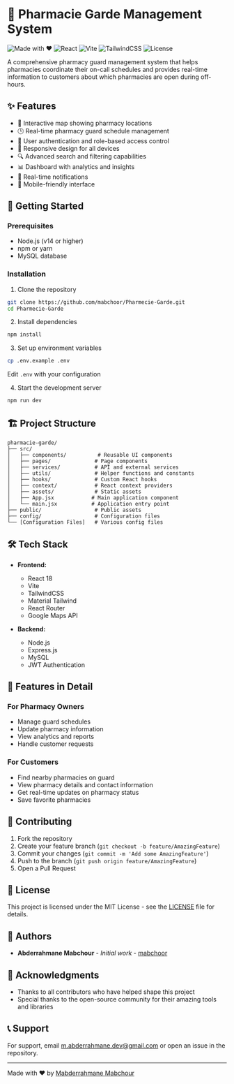 # 💊 Pharmacie Garde Management System

![Made with ❤️](https://img.shields.io/badge/Made%20with-%F0%9F%92%96-ff69b4)
![React](https://img.shields.io/badge/React-18-blue)
![Vite](https://img.shields.io/badge/Vite-Latest-brightgreen)
![TailwindCSS](https://img.shields.io/badge/TailwindCSS-3-blue)
![License](https://img.shields.io/badge/License-MIT-yellow)

A comprehensive pharmacy guard management system that helps pharmacies coordinate their on-call schedules and provides real-time information to customers about which pharmacies are open during off-hours.

## ✨ Features

- 📍 Interactive map showing pharmacy locations
- 🕒 Real-time pharmacy guard schedule management
- 👥 User authentication and role-based access control
- 📱 Responsive design for all devices
- 🔍 Advanced search and filtering capabilities
- 📊 Dashboard with analytics and insights
- 🔔 Real-time notifications
- 📱 Mobile-friendly interface

## 🚀 Getting Started

### Prerequisites

- Node.js (v14 or higher)
- npm or yarn
- MySQL database

### Installation

1. Clone the repository
```bash
git clone https://github.com/mabchoor/Pharmecie-Garde.git
cd Pharmecie-Garde
```

2. Install dependencies
```bash
npm install
```

3. Set up environment variables
```bash
cp .env.example .env
```
Edit `.env` with your configuration

4. Start the development server
```bash
npm run dev
```

## 🏗️ Project Structure

```plaintext
pharmacie-garde/
├── src/
│   ├── components/          # Reusable UI components
│   ├── pages/              # Page components
│   ├── services/           # API and external services
│   ├── utils/              # Helper functions and constants
│   ├── hooks/              # Custom React hooks
│   ├── context/            # React context providers
│   ├── assets/             # Static assets
│   ├── App.jsx            # Main application component
│   └── main.jsx           # Application entry point
├── public/                 # Public assets
├── config/                 # Configuration files
└── [Configuration Files]   # Various config files
```

## 🛠️ Tech Stack

- **Frontend:**
  - React 18
  - Vite
  - TailwindCSS
  - Material Tailwind
  - React Router
  - Google Maps API

- **Backend:**
  - Node.js
  - Express.js
  - MySQL
  - JWT Authentication

## 📱 Features in Detail

### For Pharmacy Owners
- Manage guard schedules
- Update pharmacy information
- View analytics and reports
- Handle customer requests

### For Customers
- Find nearby pharmacies on guard
- View pharmacy details and contact information
- Get real-time updates on pharmacy status
- Save favorite pharmacies

## 🤝 Contributing

1. Fork the repository
2. Create your feature branch (`git checkout -b feature/AmazingFeature`)
3. Commit your changes (`git commit -m 'Add some AmazingFeature'`)
4. Push to the branch (`git push origin feature/AmazingFeature`)
5. Open a Pull Request

## 📝 License

This project is licensed under the MIT License - see the [LICENSE](LICENSE) file for details.

## 👥 Authors

- **Abderrahmane Mabchour** - *Initial work* - [mabchoor](https://github.com/mabchoor)

## 🙏 Acknowledgments

- Thanks to all contributors who have helped shape this project
- Special thanks to the open-source community for their amazing tools and libraries

## 📞 Support

For support, email m.abderrahmane.dev@gmail.com or open an issue in the repository.

---

Made with ❤️ by [Mabderrahmane Mabchour](https://github.com/mabchoor)
